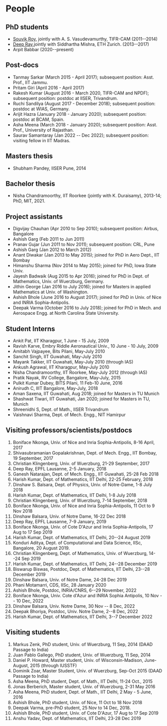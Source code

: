 # People

## PhD students

* [Souvik Roy](http://roysouvik2.github.io/index.html), jointly with A. S. Vasudevamurthy, TIFR-CAM (2011--2014)
* [Deep Ray](http://deepray.github.io/index.html),jointly with Siddhartha Mishra, ETH Zurich. (2013--2017)
* Arpit Babbar (2020--present)

## Post-docs

* Tanmay Sarkar (March 2015 - April 2017); subsequent position: Asst. Prof., IIT Jammu.
* Pritam Giri (April 2016 - April 2017)
* Rakesh Kumar (August 2016 - March 2020, TIFR-CAM and NPDF); subsequent position: postdoc at IISER, Trivandrum.
* Ruchi Sandilya (August 2017 - December 2018); subsequent position: postdoc at WIAS, Germany.
* Arijit Hazra (January 2018 - January 2020); subsequent position: postdoc at BCAM, Spain.
* Asha Meena (March 2018 - January 2020); subsequent position: Asst. Prof.,  University of Rajasthan.
* Saurav Samantaray (Jan 2022 -- Dec 2022); subsequent position: visiting fellow in IIT Madras.

## Masters thesis

* Shubham Pandey, IISER Pune, 2014</li>

## Bachelor thesis

* Nisha Chandramoorthy, IIT Roorkee (jointly with K. Duraisamy), 2013-14; PhD, MIT, 2021.

## Project assistants

* Digvijay Chauhan (Apr 2010 to Sep 2010); subsequent position: Airbus, Bangalore
* Ashish Garg (Feb 2011 to Jun 2011)
* Pranav Gujar (Jun 2011 to Nov 2011); subsequent position: CRL, Pune
* Ashish Garg (Jan 2012 to March 2012)
* Anant Diwakar (Jan 2013 to May 2015); joined for PhD in Aero Dept., IIT Bombay
* Himanshu Sharma (Nov 2014 to May 2015); joined for PhD, Iowa State Univ.
* Jayesh Badwaik (Aug 2015 to Apr 2016); joined for PhD in Dept. of Mathematics, Univ. of Wuerzburg, Germany.
* Jithin George (Jan 2016 to July 2016); joined for Masters in applied Mathematics at Univ. of Washington.
* Ashish Bhole (June 2016 to August 2017); joined for PhD in Univ. of Nice and INRIA Sophia-Antipolis.
* Deepak Varma (October 2016 to July 2018); joined for PhD in Mech. and Aerospace Engg. at North Carolina State University.

## Student Interns

* Ankit Pat, IIT Kharagpur, 1 June - 15 July, 2009
* Ravish Karve, Embry Riddle Aeronautical Univ., 10 June - 10 July, 2009
* Amitabh Vajpayee, Bits Pilani, May-July 2010
* Sanchit Singh, IIT Guwahati, May-July 2010
* Mayank Takker, IIT Guwahati, May-July 2010 (through IAS)
* Ankush Agrawal, IIT Kharagpur, May-July 2010
* Nisha Chandramoorthy, IIT Roorkee, May-July 2012 (through IAS)
* Pratik Nayak, RV College, Bangalore, May-July, 2015
* Pulkit Kumar Dubey, BITS Pilani, 11 Feb-10 June, 2016
* Anirudh C, IIIT Bangalore, May-July, 2018
* Aman Saxena, IIT Guwahati, Aug 2018; joined for Masters in TU Munich
* Shashwat Tiwari, IIT Guwahati, Jan 2020; joined for Masters in TU, Munich
* Shreenidhi S, Dept. of Math., IISER Trivandrum
* Vaishnavi Sharma, Dept. of Mech. Engg., NIT Hamirpur

## Visiting professors/scientists/postdocs

<ol>

<li>
Boniface Nkonga, Univ. of Nice and Inria Sophia-Antipolis, 8-16 April, 2017
</li>

<li>
Shivasubramanian Gopalakrishnan, Dept. of Mech. Engg., IIT Bombay, 19 September, 2017
</li>

<li>
Christian Klingenberg, Univ. of Wuerzburg, 21-29 September, 2017
</li>

<li>
Deep Ray, EPFL Lausanne, 2-5 January, 2018
</li>

<li>
Ganesh Natarajan, Dept. of Mech. Engg., IIT Guwahati, 25-28 Feb 2018
</li>

<li>
Harish Kumar, Dept. of Mathematics, IIT Delhi, 22-25 February, 2018
</li>

<li>
Dinshaw S. Balsara, Dept. of Physics, Univ. of Notre-Dame, 1-8 July 2018
</li>

<li>
Harish Kumar, Dept. of Mathematics, IIT Delhi, 1-8 July 2018
</li>

<li>
Christian Klingenberg, Univ. of Wuerzburg, 7-14 September, 2018
</li>

<li>
Boniface Nkonga, Univ. of Nice and Inria Sophia-Antipolis, 11 Oct to 9 Nov 2018
</li>

<li>
Dinshaw Balsara, Univ. of Notre Dame, 16-22 Dec 2018
</li>

<li>
Deep Ray, EPFL Lausanne, 7-9 January, 2019
</li>

<li>
Boniface Nkonga, Univ. of Cote D'Azur and Inria Sophia-Antipolis, 17 Aug to 17 Sep 2019
</li>

<li>
Harish Kumar, Dept. of Mathematics, IIT Delhi, 20--24 August 2019
</li>

<li>
Konduri Aditya, Dept. of Computational and Data Science, IISc, Bangalore, 20 August 2019.
</li>

<li>
Christian Klingenberg, Dept. of Mathematics, Univ. of Wuerzburg, 14--24 Sep 2019
</li>

<li>
Harish Kumar, Dept. of Mathematics, IIT Delhi, 24--28 December 2019
</li>

<li>
Biswarup Biswas, Postdoc, Dept. of Mathematics, IIT Delhi, 23--28 December 2019
</li>

<li>
Dinshaw Balsara, Univ. of Notre Dame, 24-28 Dec 2019
</li>

<li>
Phani Motamarri, CDS, IISc, 28 January 2020
</li>

<li>
Ashish Bhole, Postdoc, INRIA/CNRS, 6--29 November, 2022
</li>

<li>
Boniface Nkonga, Univ. Cote d'Azur and INRIA Sophia Antipolis, 10 Nov -- 10 Dec, 2022
</li>

<li>
Dinshaw Balsara, Univ. Notre Dame, 30 Nov -- 8 Dec, 2022
</li>

<li>
Deepak Bhoriya, Postdoc, Univ. Notre Dame, 2--8 Dec, 2022
</li>

<li>
Harish Kumar, Dept. of Mathematics, IIT Delhi, 3--7 December 2022
</li>

</ol>

## Visiting students

<ol>

<li>Markus Zenk, PhD student, Univ. of Wuerzburg, 11 Sep, 2014 (DAAD Passage to India)</li>

<li>Juan Pablo Gallego, PhD student, Univ. of Wuerzburg, 11 Sep, 2014</li>

<li>Daniel P. Howard, Master student, Univ. of Wisconsin-Madison, June-August, 2015 (through IUSSTF)</li>

<li>Dominik Zoar, Master Student, Univ. of Wuerzburg, Sep-Oct 2015 (DAAD Passage to India)</li>

<li>Asha Meena, PhD student, Dept. of Math., IIT Delhi, 11-24 Oct., 2015</li>

<li>Jonas Berberich, Master student, Univ. of Wuerzburg, 2-31 May 2016</li>

<li>Asha Meena, PhD student, Dept. of Math., IIT Delhi, 2 May - 5 June, 2016</li>

<li>Ashish Bhole, PhD student, Univ. of Nice, 11 Oct to 18 Nov 2018</li>

<li>Deepak Varma, pre-PhD student, 25 Nov to 14 Dec, 2018.</li>

<li>Ashish Bhole, PhD student, Univ. of Cote D'Azur, 17 Aug to 17 Sep 2019</li>

<li>Anshu Yadav, Dept. of Mathematics, IIT Delhi, 23-28 Dec 2019</li>

</ol>

